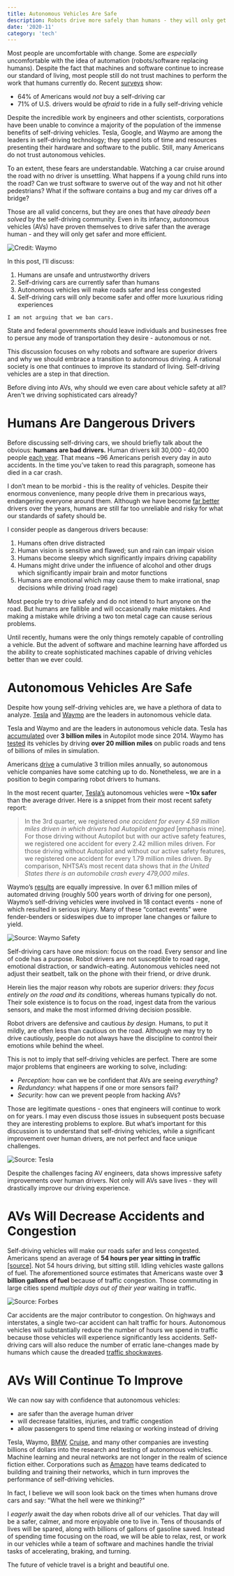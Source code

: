 ```yaml
---
title: Autonomous Vehicles Are Safe
description: Robots drive more safely than humans - they will only get better
date: '2020-11'
category: 'tech'
---
```


Most people are uncomfortable with change. Some are _especially_ uncomfortable with the idea of automation (robots/software replacing humans). Despite the fact that machines and software continue to increase our standard of living, most people still do not trust machines to perform the work that humans currently do. Recent [surveys](https://saferoads.org/wp-content/uploads/2020/01/AV-Public-Opinion-Polls-7-22-19.pdf) show:

- 64% of Americans would _not_ buy a self-driving car
- 71% of U.S. drivers would be _afraid_ to ride in a fully self-driving vehicle

Despite the incredible work by engineers and other scientists, corporations have been unable to convince a majority of the population of the immense benefits of self-driving vehicles. Tesla, Google, and Waymo are among the leaders in self-driving technology; they spend lots of time and resources presenting their hardware and software to the public. Still, many Americans do not trust autonomous vehicles.

To an extent, these fears are understandable. Watching a car cruise around the road with no driver is unsettling. What happens if a young child runs into the road? Can we trust software to swerve out of the way and not hit other pedestrians? What if the software contains a bug and my car drives off a bridge?

Those are all valid concerns, but they are ones that have _already been solved_ by the self-driving community. Even in its infancy, autonomous vehicles (AVs) have proven themselves to drive safer than the average human  - and they will only get safer and more efficient.

![Credit: Waymo](./waymo.png)

In this post, I’ll discuss:

1. Humans are unsafe and untrustworthy drivers
2. Self-driving cars are currently safer than humans
3. Autonomous vehicles will make roads safer and less congested
4. Self-driving cars will only become safer and offer more luxurious riding experiences

`I am not arguing that we ban cars.`

State and federal governments should leave individuals and businesses free to persue any mode of transportation they desire - autonomous or not.

This discussion focuses on why robots and software are superior drivers and why we should embrace a transition to autonomous driving. A rational society is one that continues to improve its standard of living. Self-driving vehicles are a step in that direction.


Before diving into AVs, why should we even care about vehicle safety at all? Aren't we driving sophisticated cars already?

# Humans Are Dangerous Drivers

Before discussing self-driving cars, we should briefly talk about the obvious: **humans are bad drivers.** Human drivers kill 30,000 - 40,000 people [each year](https://en.wikipedia.org/wiki/Motor_vehicle_fatality_rate_in_U.S._by_year). That means ~96 Americans perish every day in auto accidents. In the time you’ve taken to read this paragraph, someone has died in a car crash.

I don’t mean to be morbid - this is the reality of vehicles. Despite their enormous convenience, many people drive them in precarious ways, endangering everyone around them. Although we have become [far better](https://injuryfacts.nsc.org/motor-vehicle/historical-fatality-trends/deaths-and-rates/) drivers over the years, humans are still far too unreliable and risky for what our standards of safety should be.

I consider people as dangerous drivers because:


1. Humans often drive distracted
2. Human vision is sensitive and flawed; sun and rain can impair vision
3. Humans become sleepy which significantly impairs driving capability
4. Humans might drive under the influence of alcohol and other drugs which significantly impair brain and motor functions
5. Humans are emotional which may cause them to make irrational, snap decisions while driving (road rage)

Most people try to drive safely and do not intend to hurt anyone on the road. But humans are fallible and will occasionally make mistakes. And making a mistake while driving a two ton metal cage can cause serious problems.

Until recently, humans were the only things remotely capable of controlling a vehicle. But the advent of software and machine learning have afforded us the ability to create sophisticated machines capable of driving vehicles better than we ever could.

# Autonomous Vehicles Are Safe

Despite how young self-driving vehicles are, we have a plethora of data to analyze. [Tesla](https://www.tesla.com/VehicleSafetyReport#:~:text=had%20Autopilot%20engaged.-,For%20those%20driving%20without%20Autopilot%20but%20with%20our%20active%20safety,every%201.26%20million%20miles%20driven.) and [Waymo](https://waymo.com/safety/) are the leaders 
in autonomous vehicle data.

Tesla and Waymo and are the leaders in autonomous vehicle data. Tesla has [accumulated](https://electrek.co/2020/04/22/tesla-autopilot-data-3-billion-miles/) over **3 billion miles** in Autopilot mode since 2014. Waymo has [tested](https://www.cnet.com/news/waymo-driverless-cars-have-driven-20-million-miles-on-public-roads/) its vehicles by driving **over 20 million miles** on public roads and tens of billions of miles in simulation. 

Americans [drive](https://www.rand.org/content/dam/rand/pubs/research_reports/RR1400/RR1478/RAND_RR1478.pdf) a cumulative 3 trillion miles annually, so autonomous vehicle companies have some catching up to do. Nonetheless, we are in a position to begin comparing robot drivers to humans.

In the most recent quarter, [Tesla’s](https://www.tesla.com/VehicleSafetyReport) autonomous vehicles were **~10x safer** than the average driver. Here is a snippet from their most recent safety report:

> In the 3rd quarter, we registered _one accident for every 4.59 million miles driven in which drivers had Autopilot engaged_ [emphasis mine]. For those driving without
> Autopilot but with our active safety features, we registered one accident for every 2.42 million miles driven. For those driving without Autopilot and 
> without our active safety features, we registered one accident for every 1.79 million miles driven. By comparison, NHTSA’s most recent data shows that
> _in the United States there is an automobile crash every 479,000 miles_.

Waymo’s [results](https://storage.googleapis.com/sdc-prod/v1/safety-report/Waymo-Public-Road-Safety-Performance-Data.pdf) are equally impressive. In over 6.1 million miles of automated driving (roughly 500 years worth of driving for one person), Waymo’s self-driving vehicles were involved in 18 contact events - none of which resulted in serious injury. Many of these “contact events” were fender-benders or sideswipes due to improper lane changes or failure to yield.

![Source: Waymo Safety](./waymo-sensors.png)

Self-driving cars have one mission: focus on the road. Every sensor and line of code has a purpose. Robot drivers are not susceptible to road rage, emotional distraction, or sandwich-eating. Autonomous vehicles need not adjust their seatbelt, talk on the phone with their friend, or drive drunk.

Herein lies the major reason why robots are superior drivers: _they focus entirely on the road and its conditions_, whereas humans typically do not. Their sole existence is to focus on the road, ingest data from the various sensors, and make the most informed driving decision possible.

Robot drivers are defensive and cautious _by design._ Humans, to put it mildly, are often less than cautious on the road. Although we may try to drive cautiously, people do not always have the discipline to control their emotions while behind the wheel.

This is not to imply that self-driving vehicles are perfect. There are some major problems that engineers are working to solve, including:

- _Perception_: how can we be confident that AVs are seeing _everything_?
- _Redundancy_: what happens if one or more sensors fail?
- _Security_: how can we prevent people from hacking AVs?

Those are legitimate questions - ones that engineers will continue to work on for years. I may even discuss those issues in subsequent posts becuase they are interesting problems to explore. But what’s important for this discussion is to understand that self-driving vehicles, while a significant improvement over human drivers, are not perfect and face unique challenges.

![Source: Tesla](./tesla-autopilot.jpg)

Despite the challenges facing AV engineers, data shows impressive safety improvements over human drivers. Not only will AVs save lives - they will drastically improve our driving experience.


# AVs Will Decrease Accidents and Congestion

Self-driving vehicles will make our roads safer and less congested. Americans spend an average of **54 hours per year sitting in traffic** [[source]](https://static.tti.tamu.edu/tti.tamu.edu/documents/mobility-report-2019.pdf). Not 54 hours driving, but sitting still. Idling vehicles waste gallons of fuel. The aforementioned source estimates that Americans waste over **3 billion gallons of fuel** because of traffic congestion. Those commuting in large cities spend _multiple days out of their year_ waiting in traffic. 

![Source: Forbes](./forbes-congestion.jpg)

Car accidents are the major contributor to congestion. On highways and interstates, a single two-car accident can halt traffic for hours. Autonomous vehicles will substantially reduce the number of hours we spend in traffic because those vehicles will experience significantly less accidents. Self-driving cars will also reduce the number of erratic lane-changes made by humans which cause the dreaded [traffic shockwaves](https://en.wikipedia.org/wiki/Traffic_wave).

# AVs Will Continue To Improve

We can now say with confidence that autonomous vehicles:

- are safer than the average human driver
- will decrease fatalities, injuries, and traffic congestion
- allow passengers to spend time relaxing or working instead of driving

Tesla, Waymo, [BMW](https://www.bmw.com/en/automotive-life/autonomous-driving.html), [Cruise](https://www.getcruise.com/), and many other companies are investing billions of dollars into the research and testing of autonomous vehicles. Machine learning and neural networks are not longer in the realm of science fiction either. Corporations such as [Amazon](https://aws.amazon.com/machine-learning/) have teams dedicated to building and training their networks, which in turn improves the performance of self-driving vehicles.

In fact, I believe we will soon look back on the times when humans drove cars and say: "What the hell were we thinking?"

I _eagerly_ await the day when robots drive all of our vehicles. That day will be a safer, calmer, and more enjoyable one to live in. Tens of thousands of lives will be spared, along with billions of gallons of gasoline saved. Instead of spending time focusing on the road, we will be able to relax, rest, or work in our vehicles while a team of software and machines handle the trivial tasks of accelerating, braking, and turning. 

The future of vehicle travel is a bright and beautiful one.